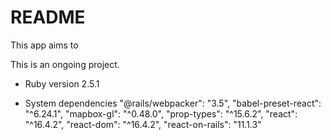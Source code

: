 # README

This app aims to 

This is an ongoing project.

* Ruby version 2.5.1

* System dependencies
    "@rails/webpacker": "3.5",
    "babel-preset-react": "^6.24.1",
    "mapbox-gl": "^0.48.0",
    "prop-types": "^15.6.2",
    "react": "^16.4.2",
    "react-dom": "^16.4.2",
    "react-on-rails": "11.1.3"

